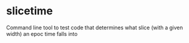 slicetime
=========

Command line tool to test code that determines what slice (with a given width) an epoc time falls into
